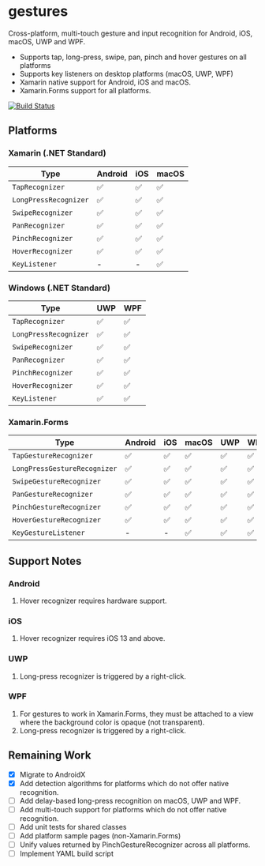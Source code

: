 # gestures
Cross-platform, multi-touch gesture and input recognition for Android, iOS, macOS, UWP and WPF.
- Supports tap, long-press, swipe, pan, pinch and hover gestures on all platforms
- Supports key listeners on desktop platforms (macOS, UWP, WPF)
- Xamarin native support for Android, iOS and macOS.
- Xamarin.Forms support for all platforms.

[![Build Status](https://dev.azure.com/velocitysystems/gestures/_apis/build/status/velocitysystems.gestures?branchName=master)](https://dev.azure.com/velocitysystems/gestures/_build/latest?definitionId=1&branchName=master)

## Platforms

### Xamarin (.NET Standard)
|Type|Android|iOS|macOS|
|---|---|---|---|
|`TapRecognizer`|✅|✅|✅|
|`LongPressRecognizer`|✅|✅|✅|
|`SwipeRecognizer`|✅|✅|✅|
|`PanRecognizer`|✅|✅|✅|
|`PinchRecognizer`|✅|✅|✅|
|`HoverRecognizer`|✅|✅|✅|
|`KeyListener`|-|-|✅|

### Windows (.NET Standard)
|Type|UWP|WPF|
|---|---|---|
|`TapRecognizer`|✅|✅|
|`LongPressRecognizer`|✅|✅|
|`SwipeRecognizer`|✅|✅|
|`PanRecognizer`|✅|✅|
|`PinchRecognizer`|✅|✅|
|`HoverRecognizer`|✅|✅|
|`KeyListener`|✅|✅|

### Xamarin.Forms
|Type|Android|iOS|macOS|UWP|WPF|
|---|---|---|---|---|---|
|`TapGestureRecognizer`|✅|✅|✅|✅|✅|
|`LongPressGestureRecognizer`|✅|✅|✅|✅|✅|
|`SwipeGestureRecognizer`|✅|✅|✅|✅|✅|
|`PanGestureRecognizer`|✅|✅|✅|✅|✅|
|`PinchGestureRecognizer`|✅|✅|✅|✅|✅|
|`HoverGestureRecognizer`|✅|✅|✅|✅|✅|
|`KeyGestureListener`|-|-|✅|✅|✅|

## Support Notes

### Android
1. Hover recognizer requires hardware support.

### iOS
1. Hover recognizer requires iOS 13 and above.

### UWP
1. Long-press recognizer is triggered by a right-click.

### WPF
1. For gestures to work in Xamarin.Forms, they must be attached to a view where the background color is opaque (not transparent).
2. Long-press recognizer is triggered by a right-click.

## Remaining Work
- [X] Migrate to AndroidX
- [X] Add detection algorithms for platforms which do not offer native recognition.
- [ ] Add delay-based long-press recognition on macOS, UWP and WPF.
- [ ] Add multi-touch support for platforms which do not offer native recognition.
- [ ] Add unit tests for shared classes
- [ ] Add platform sample pages (non-Xamarin.Forms)
- [ ] Unify values returned by PinchGestureRecognizer across all platforms.
- [ ] Implement YAML build script